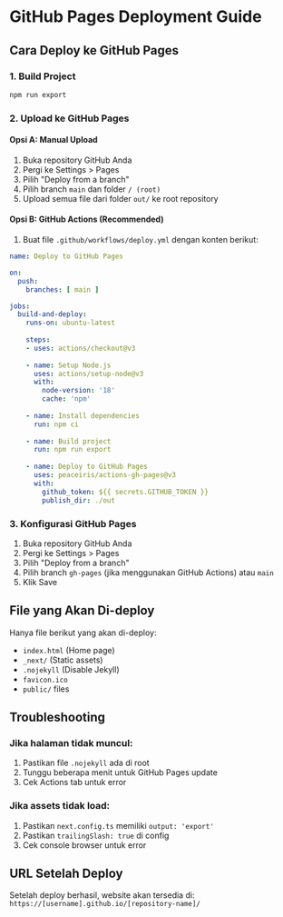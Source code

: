 # GitHub Pages Deployment Guide

## Cara Deploy ke GitHub Pages

### 1. Build Project
```bash
npm run export
```

### 2. Upload ke GitHub Pages

#### Opsi A: Manual Upload
1. Buka repository GitHub Anda
2. Pergi ke Settings > Pages
3. Pilih "Deploy from a branch"
4. Pilih branch `main` dan folder `/ (root)`
5. Upload semua file dari folder `out/` ke root repository

#### Opsi B: GitHub Actions (Recommended)
1. Buat file `.github/workflows/deploy.yml` dengan konten berikut:

```yaml
name: Deploy to GitHub Pages

on:
  push:
    branches: [ main ]

jobs:
  build-and-deploy:
    runs-on: ubuntu-latest
    
    steps:
    - uses: actions/checkout@v3
    
    - name: Setup Node.js
      uses: actions/setup-node@v3
      with:
        node-version: '18'
        cache: 'npm'
    
    - name: Install dependencies
      run: npm ci
    
    - name: Build project
      run: npm run export
    
    - name: Deploy to GitHub Pages
      uses: peaceiris/actions-gh-pages@v3
      with:
        github_token: ${{ secrets.GITHUB_TOKEN }}
        publish_dir: ./out
```

### 3. Konfigurasi GitHub Pages
1. Buka repository GitHub Anda
2. Pergi ke Settings > Pages
3. Pilih "Deploy from a branch"
4. Pilih branch `gh-pages` (jika menggunakan GitHub Actions) atau `main`
5. Klik Save

## File yang Akan Di-deploy

Hanya file berikut yang akan di-deploy:
- `index.html` (Home page)
- `_next/` (Static assets)
- `.nojekyll` (Disable Jekyll)
- `favicon.ico`
- `public/` files

## Troubleshooting

### Jika halaman tidak muncul:
1. Pastikan file `.nojekyll` ada di root
2. Tunggu beberapa menit untuk GitHub Pages update
3. Cek Actions tab untuk error

### Jika assets tidak load:
1. Pastikan `next.config.ts` memiliki `output: 'export'`
2. Pastikan `trailingSlash: true` di config
3. Cek console browser untuk error

## URL Setelah Deploy

Setelah deploy berhasil, website akan tersedia di:
`https://[username].github.io/[repository-name]/` 